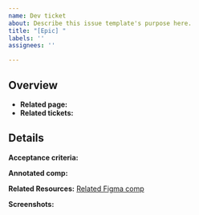 ```yaml
---
name: Dev ticket
about: Describe this issue template's purpose here.
title: "[Epic] "
labels: ''
assignees: ''

---
```


## Overview
* **Related page:**
* **Related tickets:** 

## Details

**Acceptance criteria:**

**Annotated comp:**

**Related Resources:**
[Related Figma comp]()

**Screenshots:**
